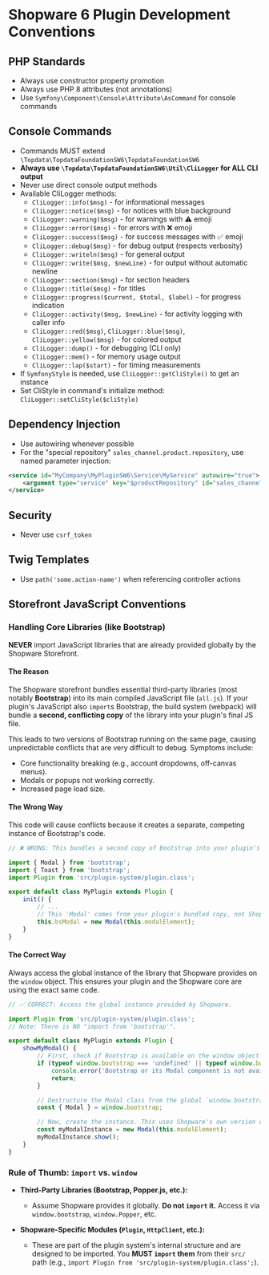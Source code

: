 # Shopware 6 Plugin Development Conventions

## PHP Standards
- Always use constructor property promotion
- Always use PHP 8 attributes (not annotations)
- Use `Symfony\Component\Console\Attribute\AsCommand` for console commands

## Console Commands
- Commands MUST extend `\Topdata\TopdataFoundationSW6\TopdataFoundationSW6`
- **Always use `\Topdata\TopdataFoundationSW6\Util\CliLogger` for ALL CLI output**
- Never use direct console output methods
- Available CliLogger methods:
  - `CliLogger::info($msg)` - for informational messages
  - `CliLogger::notice($msg)` - for notices with blue background
  - `CliLogger::warning($msg)` - for warnings with ⚠️ emoji
  - `CliLogger::error($msg)` - for errors with ❌ emoji
  - `CliLogger::success($msg)` - for success messages with ✅ emoji
  - `CliLogger::debug($msg)` - for debug output (respects verbosity)
  - `CliLogger::writeln($msg)` - for general output
  - `CliLogger::write($msg, $newLine)` - for output without automatic newline
  - `CliLogger::section($msg)` - for section headers
  - `CliLogger::title($msg)` - for titles
  - `CliLogger::progress($current, $total, $label)` - for progress indication
  - `CliLogger::activity($msg, $newLine)` - for activity logging with caller info
  - `CliLogger::red($msg)`, `CliLogger::blue($msg)`, `CliLogger::yellow($msg)` - for colored output
  - `CliLogger::dump()` - for debugging (CLI only)
  - `CliLogger::mem()` - for memory usage output
  - `CliLogger::lap($start)` - for timing measurements
- If `SymfonyStyle` is needed, use `CliLogger::getCliStyle()` to get an instance
- Set CliStyle in command's initialize method: `CliLogger::setCliStyle($cliStyle)`

## Dependency Injection
- Use autowiring whenever possible
- For the "special repository" `sales_channel.product.repository`, use named parameter injection:
```xml
<service id="MyCompany\MyPluginSW6\Service\MyService" autowire="true">
    <argument type="service" key="$productRepository" id="sales_channel.product.repository"/>
</service>
```

## Security
- Never use `csrf_token`

## Twig Templates
- Use `path('some.action-name')` when referencing controller actions





## Storefront JavaScript Conventions

### Handling Core Libraries (like Bootstrap)

**NEVER** import JavaScript libraries that are already provided globally by the Shopware Storefront.

#### The Reason

The Shopware storefront bundles essential third-party libraries (most notably **Bootstrap**) into its main compiled JavaScript file (`all.js`). If your plugin's JavaScript also `import`s Bootstrap, the build system (webpack) will bundle a **second, conflicting copy** of the library into your plugin's final JS file.

This leads to two versions of Bootstrap running on the same page, causing unpredictable conflicts that are very difficult to debug. Symptoms include:
- Core functionality breaking (e.g., account dropdowns, off-canvas menus).
- Modals or popups not working correctly.
- Increased page load size.

#### The Wrong Way

This code will cause conflicts because it creates a separate, competing instance of Bootstrap's code.

```javascript
// ❌ WRONG: This bundles a second copy of Bootstrap into your plugin's JS file.

import { Modal } from 'bootstrap';
import { Toast } from 'bootstrap';
import Plugin from 'src/plugin-system/plugin.class';

export default class MyPlugin extends Plugin {
    init() {
        // ...
        // This 'Modal' comes from your plugin's bundled copy, not Shopware's.
        this.bsModal = new Modal(this.modalElement);
    }
}
```

#### The Correct Way

Always access the global instance of the library that Shopware provides on the `window` object. This ensures your plugin and the Shopware core are using the exact same code.

```javascript
// ✅ CORRECT: Access the global instance provided by Shopware.

import Plugin from 'src/plugin-system/plugin.class';
// Note: There is NO "import from 'bootstrap'".

export default class MyPlugin extends Plugin {
    showMyModal() {
        // First, check if Bootstrap is available on the window object as a safeguard.
        if (typeof window.bootstrap === 'undefined' || typeof window.bootstrap.Modal === 'undefined') {
            console.error('Bootstrap or its Modal component is not available on the window object!');
            return;
        }

        // Destructure the Modal class from the global `window.bootstrap` object.
        const { Modal } = window.bootstrap;

        // Now, create the instance. This uses Shopware's own version of Bootstrap.
        const myModalInstance = new Modal(this.modalElement);
        myModalInstance.show();
    }
}
```

### Rule of Thumb: `import` vs. `window`

- **Third-Party Libraries (Bootstrap, Popper.js, etc.):**
  - Assume Shopware provides it globally. **Do not `import` it.** Access it via `window.bootstrap`, `window.Popper`, etc.

- **Shopware-Specific Modules (`Plugin`, `HttpClient`, etc.):**
  - These are part of the plugin system's internal structure and are designed to be imported. You **MUST `import` them** from their `src/` path (e.g., `import Plugin from 'src/plugin-system/plugin.class';`).





